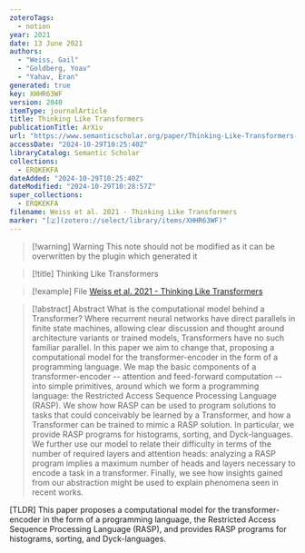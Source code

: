 ```yaml
---
zoteroTags:
  - notion
year: 2021
date: 13 June 2021
authors:
  - "Weiss, Gail"
  - "Goldberg, Yoav"
  - "Yahav, Eran"
generated: true
key: XHHR63WF
version: 2040
itemType: journalArticle
title: Thinking Like Transformers
publicationTitle: ArXiv
url: "https://www.semanticscholar.org/paper/Thinking-Like-Transformers-Weiss-Goldberg/0735fb79bf34698c1df4461a05ed51c232c412e4"
accessDate: "2024-10-29T10:25:40Z"
libraryCatalog: Semantic Scholar
collections:
  - ERQKEKFA
dateAdded: "2024-10-29T10:25:40Z"
dateModified: "2024-10-29T10:28:57Z"
super_collections:
  - ERQKEKFA
filename: Weiss et al. 2021 - Thinking Like Transformers
marker: "[🇿](zotero://select/library/items/XHHR63WF)"
---
```


>[!warning] Warning
> This note should not be modified as it can be overwritten by the plugin which generated it

> [!title] Thinking Like Transformers

> [!example] File
> [Weiss et al. 2021 - Thinking Like Transformers](Weiss%20et%20al.%202021%20-%20Thinking%20Like%20Transformers.pdf)

> [!abstract] Abstract
> What is the computational model behind a Transformer? Where recurrent neural networks have direct parallels in finite state machines, allowing clear discussion and thought around architecture variants or trained models, Transformers have no such familiar parallel. In this paper we aim to change that, proposing a computational model for the transformer-encoder in the form of a programming language. We map the basic components of a transformer-encoder -- attention and feed-forward computation -- into simple primitives, around which we form a programming language: the Restricted Access Sequence Processing Language (RASP). We show how RASP can be used to program solutions to tasks that could conceivably be learned by a Transformer, and how a Transformer can be trained to mimic a RASP solution. In particular, we provide RASP programs for histograms, sorting, and Dyck-languages. We further use our model to relate their difficulty in terms of the number of required layers and attention heads: analyzing a RASP program implies a maximum number of heads and layers necessary to encode a task in a transformer. Finally, we see how insights gained from our abstraction might be used to explain phenomena seen in recent works.

[TLDR] This paper proposes a computational model for the transformer-encoder in the form of a programming language, the Restricted Access Sequence Processing Language (RASP), and provides RASP programs for histograms, sorting, and Dyck-languages.

